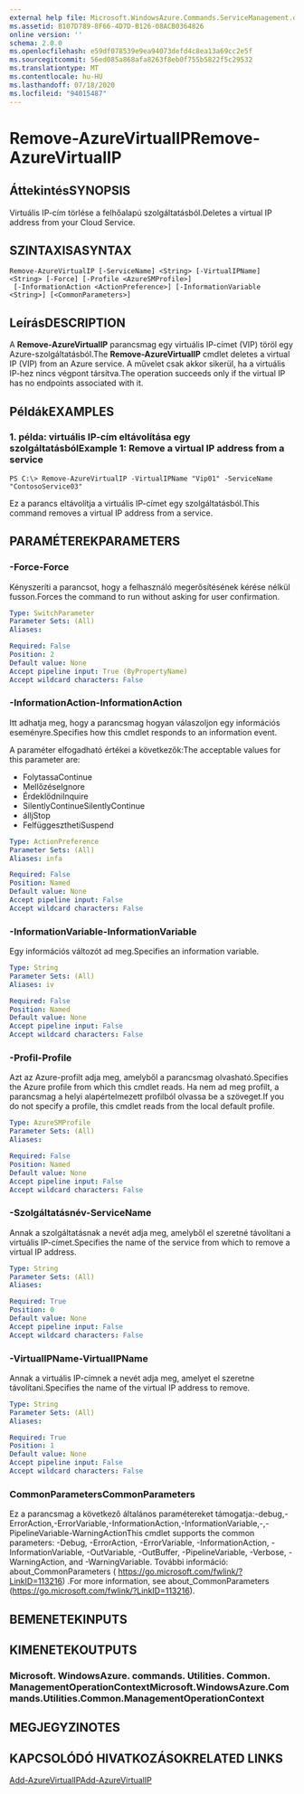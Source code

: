 ```yaml
---
external help file: Microsoft.WindowsAzure.Commands.ServiceManagement.dll-Help.xml
ms.assetid: B107D789-8F66-4D7D-B126-08ACB0364826
online version: ''
schema: 2.0.0
ms.openlocfilehash: e59df078539e9ea94073defd4c8ea13a69cc2e5f
ms.sourcegitcommit: 56ed085a868afa8263f8eb0f755b5822f5c29532
ms.translationtype: MT
ms.contentlocale: hu-HU
ms.lasthandoff: 07/18/2020
ms.locfileid: "94015487"
---
```

# <span data-ttu-id="d2c31-101">Remove-AzureVirtualIP</span><span class="sxs-lookup"><span data-stu-id="d2c31-101">Remove-AzureVirtualIP</span></span>

## <span data-ttu-id="d2c31-102">Áttekintés</span><span class="sxs-lookup"><span data-stu-id="d2c31-102">SYNOPSIS</span></span>
<span data-ttu-id="d2c31-103">Virtuális IP-cím törlése a felhőalapú szolgáltatásból.</span><span class="sxs-lookup"><span data-stu-id="d2c31-103">Deletes a virtual IP address from your Cloud Service.</span></span>

## <span data-ttu-id="d2c31-104">SZINTAXISA</span><span class="sxs-lookup"><span data-stu-id="d2c31-104">SYNTAX</span></span>

```
Remove-AzureVirtualIP [-ServiceName] <String> [-VirtualIPName] <String> [-Force] [-Profile <AzureSMProfile>]
 [-InformationAction <ActionPreference>] [-InformationVariable <String>] [<CommonParameters>]
```

## <span data-ttu-id="d2c31-105">Leírás</span><span class="sxs-lookup"><span data-stu-id="d2c31-105">DESCRIPTION</span></span>
<span data-ttu-id="d2c31-106">A **Remove-AzureVirtualIP** parancsmag egy virtuális IP-címet (VIP) töröl egy Azure-szolgáltatásból.</span><span class="sxs-lookup"><span data-stu-id="d2c31-106">The **Remove-AzureVirtualIP** cmdlet deletes a virtual IP (VIP) from an Azure service.</span></span>
<span data-ttu-id="d2c31-107">A művelet csak akkor sikerül, ha a virtuális IP-hez nincs végpont társítva.</span><span class="sxs-lookup"><span data-stu-id="d2c31-107">The operation succeeds only if the virtual IP has no endpoints associated with it.</span></span>

## <span data-ttu-id="d2c31-108">Példák</span><span class="sxs-lookup"><span data-stu-id="d2c31-108">EXAMPLES</span></span>

### <span data-ttu-id="d2c31-109">1. példa: virtuális IP-cím eltávolítása egy szolgáltatásból</span><span class="sxs-lookup"><span data-stu-id="d2c31-109">Example 1: Remove a virtual IP address from a service</span></span>
```
PS C:\> Remove-AzureVirtualIP -VirtualIPName "Vip01" -ServiceName "ContosoService03"
```

<span data-ttu-id="d2c31-110">Ez a parancs eltávolítja a virtuális IP-címet egy szolgáltatásból.</span><span class="sxs-lookup"><span data-stu-id="d2c31-110">This command removes a virtual IP address from a service.</span></span>

## <span data-ttu-id="d2c31-111">PARAMÉTEREK</span><span class="sxs-lookup"><span data-stu-id="d2c31-111">PARAMETERS</span></span>

### <span data-ttu-id="d2c31-112">-Force</span><span class="sxs-lookup"><span data-stu-id="d2c31-112">-Force</span></span>
<span data-ttu-id="d2c31-113">Kényszeríti a parancsot, hogy a felhasználó megerősítésének kérése nélkül fusson.</span><span class="sxs-lookup"><span data-stu-id="d2c31-113">Forces the command to run without asking for user confirmation.</span></span>

```yaml
Type: SwitchParameter
Parameter Sets: (All)
Aliases: 

Required: False
Position: 2
Default value: None
Accept pipeline input: True (ByPropertyName)
Accept wildcard characters: False
```

### <span data-ttu-id="d2c31-114">-InformationAction</span><span class="sxs-lookup"><span data-stu-id="d2c31-114">-InformationAction</span></span>
<span data-ttu-id="d2c31-115">Itt adhatja meg, hogy a parancsmag hogyan válaszoljon egy információs eseményre.</span><span class="sxs-lookup"><span data-stu-id="d2c31-115">Specifies how this cmdlet responds to an information event.</span></span>

<span data-ttu-id="d2c31-116">A paraméter elfogadható értékei a következők:</span><span class="sxs-lookup"><span data-stu-id="d2c31-116">The acceptable values for this parameter are:</span></span>

- <span data-ttu-id="d2c31-117">Folytassa</span><span class="sxs-lookup"><span data-stu-id="d2c31-117">Continue</span></span>
- <span data-ttu-id="d2c31-118">Mellőzése</span><span class="sxs-lookup"><span data-stu-id="d2c31-118">Ignore</span></span>
- <span data-ttu-id="d2c31-119">Érdeklődni</span><span class="sxs-lookup"><span data-stu-id="d2c31-119">Inquire</span></span>
- <span data-ttu-id="d2c31-120">SilentlyContinue</span><span class="sxs-lookup"><span data-stu-id="d2c31-120">SilentlyContinue</span></span>
- <span data-ttu-id="d2c31-121">állj</span><span class="sxs-lookup"><span data-stu-id="d2c31-121">Stop</span></span>
- <span data-ttu-id="d2c31-122">Felfüggesztheti</span><span class="sxs-lookup"><span data-stu-id="d2c31-122">Suspend</span></span>

```yaml
Type: ActionPreference
Parameter Sets: (All)
Aliases: infa

Required: False
Position: Named
Default value: None
Accept pipeline input: False
Accept wildcard characters: False
```

### <span data-ttu-id="d2c31-123">-InformationVariable</span><span class="sxs-lookup"><span data-stu-id="d2c31-123">-InformationVariable</span></span>
<span data-ttu-id="d2c31-124">Egy információs változót ad meg.</span><span class="sxs-lookup"><span data-stu-id="d2c31-124">Specifies an information variable.</span></span>

```yaml
Type: String
Parameter Sets: (All)
Aliases: iv

Required: False
Position: Named
Default value: None
Accept pipeline input: False
Accept wildcard characters: False
```

### <span data-ttu-id="d2c31-125">-Profil</span><span class="sxs-lookup"><span data-stu-id="d2c31-125">-Profile</span></span>
<span data-ttu-id="d2c31-126">Azt az Azure-profilt adja meg, amelyből a parancsmag olvasható.</span><span class="sxs-lookup"><span data-stu-id="d2c31-126">Specifies the Azure profile from which this cmdlet reads.</span></span>
<span data-ttu-id="d2c31-127">Ha nem ad meg profilt, a parancsmag a helyi alapértelmezett profilból olvassa be a szöveget.</span><span class="sxs-lookup"><span data-stu-id="d2c31-127">If you do not specify a profile, this cmdlet reads from the local default profile.</span></span>

```yaml
Type: AzureSMProfile
Parameter Sets: (All)
Aliases: 

Required: False
Position: Named
Default value: None
Accept pipeline input: False
Accept wildcard characters: False
```

### <span data-ttu-id="d2c31-128">-Szolgáltatásnév</span><span class="sxs-lookup"><span data-stu-id="d2c31-128">-ServiceName</span></span>
<span data-ttu-id="d2c31-129">Annak a szolgáltatásnak a nevét adja meg, amelyből el szeretné távolítani a virtuális IP-címet.</span><span class="sxs-lookup"><span data-stu-id="d2c31-129">Specifies the name of the service from which to remove a virtual IP address.</span></span>

```yaml
Type: String
Parameter Sets: (All)
Aliases: 

Required: True
Position: 0
Default value: None
Accept pipeline input: False
Accept wildcard characters: False
```

### <span data-ttu-id="d2c31-130">-VirtualIPName</span><span class="sxs-lookup"><span data-stu-id="d2c31-130">-VirtualIPName</span></span>
<span data-ttu-id="d2c31-131">Annak a virtuális IP-címnek a nevét adja meg, amelyet el szeretne távolítani.</span><span class="sxs-lookup"><span data-stu-id="d2c31-131">Specifies the name of the virtual IP address to remove.</span></span>

```yaml
Type: String
Parameter Sets: (All)
Aliases: 

Required: True
Position: 1
Default value: None
Accept pipeline input: False
Accept wildcard characters: False
```

### <span data-ttu-id="d2c31-132">CommonParameters</span><span class="sxs-lookup"><span data-stu-id="d2c31-132">CommonParameters</span></span>
<span data-ttu-id="d2c31-133">Ez a parancsmag a következő általános paramétereket támogatja:-debug,-ErrorAction,-ErrorVariable,-InformationAction,-InformationVariable,-,-PipelineVariable-WarningAction</span><span class="sxs-lookup"><span data-stu-id="d2c31-133">This cmdlet supports the common parameters: -Debug, -ErrorAction, -ErrorVariable, -InformationAction, -InformationVariable, -OutVariable, -OutBuffer, -PipelineVariable, -Verbose, -WarningAction, and -WarningVariable.</span></span> <span data-ttu-id="d2c31-134">További információ: about_CommonParameters ( https://go.microsoft.com/fwlink/?LinkID=113216) .</span><span class="sxs-lookup"><span data-stu-id="d2c31-134">For more information, see about_CommonParameters (https://go.microsoft.com/fwlink/?LinkID=113216).</span></span>

## <span data-ttu-id="d2c31-135">BEMENETEK</span><span class="sxs-lookup"><span data-stu-id="d2c31-135">INPUTS</span></span>

## <span data-ttu-id="d2c31-136">KIMENETEK</span><span class="sxs-lookup"><span data-stu-id="d2c31-136">OUTPUTS</span></span>

### <span data-ttu-id="d2c31-137">Microsoft. WindowsAzure. commands. Utilities. Common. ManagementOperationContext</span><span class="sxs-lookup"><span data-stu-id="d2c31-137">Microsoft.WindowsAzure.Commands.Utilities.Common.ManagementOperationContext</span></span>

## <span data-ttu-id="d2c31-138">MEGJEGYZI</span><span class="sxs-lookup"><span data-stu-id="d2c31-138">NOTES</span></span>

## <span data-ttu-id="d2c31-139">KAPCSOLÓDÓ HIVATKOZÁSOK</span><span class="sxs-lookup"><span data-stu-id="d2c31-139">RELATED LINKS</span></span>

[<span data-ttu-id="d2c31-140">Add-AzureVirtualIP</span><span class="sxs-lookup"><span data-stu-id="d2c31-140">Add-AzureVirtualIP</span></span>](./Add-AzureVirtualIP.md)



